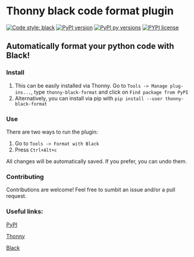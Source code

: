 # Thonny black code format plugin
[![Code style: black](https://img.shields.io/badge/code%20style-black-000000.svg)](https://github.com/psf/black)
[![PyPI version](https://img.shields.io/pypi/v/thonny-black-format.svg)](https://pypi.org/project/thonny-black-format/)
[![PyPI py versions](https://img.shields.io/pypi/pyversions/thonny-black-format.svg)](https://pypi.org/project/thonny-black-format/)
[![PYPI license](https://img.shields.io/pypi/l/thonny-black-format.svg)](https://pypi.org/project/thonny-black-format/)
## Automatically format your python code with Black!

### Install

1. This can be easily installed via Thonny. Go to `Tools -> Manage plug-ins...`, type `thonny-black-format` and click on `Find package from PyPI`
1. Alternatively, you can install via pip with `pip install --user thonny-black-format`

### Use
There are two ways to run the plugin:
1. Go to `Tools -> Format with Black`
1. Press `Ctrl+Alt+c`

All changes will be automatically saved. If you prefer, you can undo them.

### Contributing
Contributions are welcome! Feel free to sumbit an issue and/or a pull request.

### Useful links:

[PyPI](https://pypi.org/project/thonny-black-format/)

[Thonny](https://thonny.org/)

[Black](https://black.readthedocs.io/en/stable/)
